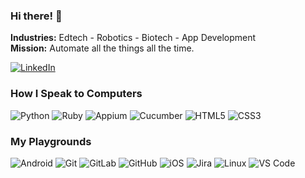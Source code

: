 ### Hi there! 👋

**Industries:** Edtech - Robotics - Biotech - App Development  
**Mission:** Automate all the things all the time.

[![LinkedIn](https://img.shields.io/badge/-LINKEDIN-0077B5?style=for-the-badge&logo=linkedin&logoColor=white)](https://www.linkedin.com/in/deidrecasey/)

### How I Speak to Computers
![Python](https://img.shields.io/badge/-Python-0077B5?style=for-the-badge&logo=python&logoColor=white)
![Ruby](https://img.shields.io/badge/-Ruby-a10000?style=for-the-badge&logo=ruby&logoColor=white)
![Appium](https://img.shields.io/badge/-Appium-6618b8?style=for-the-badge&logo=appium&logoColor=white)
![Cucumber](https://img.shields.io/badge/-Cucumber-4bd68?style=for-the-badge&logo=cucumber&logoColor=white)
![HTML5](https://img.shields.io/badge/-HTML5-ff5a00?style=for-the-badge&logo=html5&logoColor=white)
![CSS3](https://img.shields.io/badge/-CSS3-005c8b?style=for-the-badge&logo=css3&logoColor=white)

### My Playgrounds
![Android](http://img.shields.io/badge/-Android-4bd68?style=for-the-badge&logo=android-studio&logoColor=ffffff)
![Git](https://img.shields.io/badge/-Git-%23F05032?style=for-the-badge&logo=git&logoColor=%23ffffff)
![GitLab](https://img.shields.io/badge/-GitLab-FCA121?style=for-the-badge&logo=gitlab)
![GitHub](https://img.shields.io/badge/-GitHub-181717?style=for-the-badge&logo=github)
![iOS](https://img.shields.io/badge/-iOS-878787?style=for-the-badge&logo=ios)
![Jira](https://img.shields.io/badge/-Jira-0052CC?style=for-the-badge&logo=jira-software)
![Linux](https://img.shields.io/badge/-Linux-000000?style=for-the-badge&logo=linux)
![VS Code](https://img.shields.io/badge/-VSCode-007ACC?style=for-the-badge&logo=visual-studio-code)
